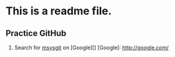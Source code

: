 This is a readme file.
======================

Practice GitHub
----------------

1. Search for [msysgit](http://d.hatena.ne.jp/xyk/20130920/1379659991/ "msysgit") on [Google][]
[Google]: http://google.com/